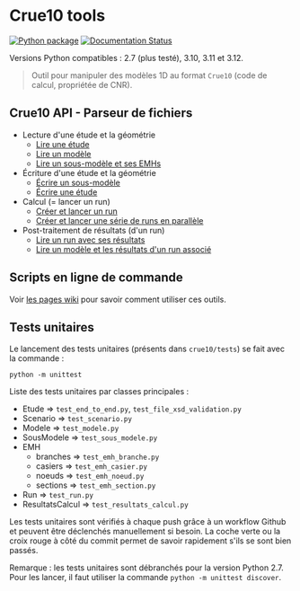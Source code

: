 Crue10 tools
============

[![Python package](https://github.com/CNR-Engineering/Crue10_tools/workflows/Python%20package/badge.svg)](https://github.com/CNR-Engineering/Crue10_tools/actions)
[![Documentation Status](https://readthedocs.org/projects/crue10-tools/badge/?version=latest)](https://crue10-tools.readthedocs.io/fr/latest/)

Versions Python compatibles : 2.7 (plus testé), 3.10, 3.11 et 3.12.

> Outil pour manipuler des modèles 1D au format `Crue10` (code de calcul, propriétée de CNR).

## Crue10 API - Parseur de fichiers

- Lecture d'une étude et la géométrie
  - [Lire une étude](snippets/lire_etudes.py)
  - [Lire un modèle](snippets/lire_modele.py)
  - [Lire un sous-modèle et ses EMHs](snippets/lire_sous_modele.py)
- Écriture d'une étude et la géométrie
  - [Écrire un sous-modèle](snippets/construire_et_ecrire_sous_modele.py)
  - [Écrire une étude](snippets/ecrire_etude.py)
- Calcul (= lancer un run)
  - [Créer et lancer un run](snippets/run_single_calculation.py)
  - [Créer et lancer une série de runs en parallèle](snippets/run_parallel_calculations.py)
- Post-traitement de résultats (d'un run)
  - [Lire un run avec ses résultats](snippets/lire_run_et_resultats.py)
  - [Lire un modèle et les résultats d'un run associé](snippets/lire_modele_et_run.py)

## Scripts en ligne de commande

Voir [les pages wiki](https://github.com/CNR-Engineering/Crue10_tools/wiki) pour savoir comment utiliser ces outils.

## Tests unitaires

Le lancement des tests unitaires (présents dans `crue10/tests`) se fait avec la commande :

```
python -m unittest
````

Liste des tests unitaires par classes principales :
* Etude => `test_end_to_end.py`, `test_file_xsd_validation.py`
* Scenario => `test_scenario.py`
* Modele => `test_modele.py`
* SousModele => `test_sous_modele.py`
* EMH
    * branches => `test_emh_branche.py`
    * casiers => `test_emh_casier.py`  
    * noeuds => `test_emh_noeud.py`
    * sections => `test_emh_section.py`
* Run => `test_run.py`
* ResultatsCalcul => `test_resultats_calcul.py`

Les tests unitaires sont vérifiés à chaque push grâce à un workflow Github et peuvent être déclenchés manuellement si
besoin. La coche verte ou la croix rouge à côté du commit permet de savoir rapidement s'ils se sont bien passés.

Remarque : les tests unitaires sont débranchés pour la version Python 2.7. Pour les lancer, il faut utiliser la
commande `python -m unittest discover`.
